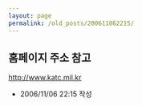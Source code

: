 ```yaml
---
layout: page
permalink: /old_posts/200611062215/
---
```


## 홈페이지 주소 참고

<a href="http://www.katc.mil.kr/">http://www.katc.mil.kr</a> 
 
       


- 2006/11/06 22:15 작성